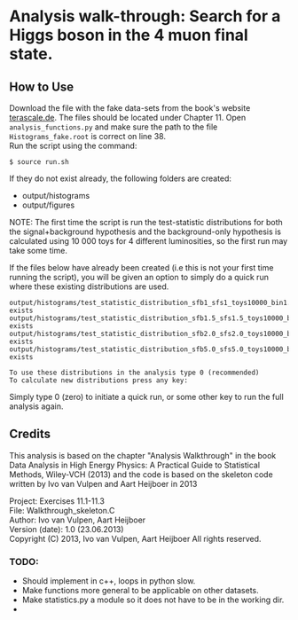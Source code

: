 # Analysis walk-through: Search for a Higgs boson in the 4 muon final state.

## How to Use
Download the file with the fake data-sets from the book's website [terascale.de](https://www.terascale.de/e211693/index_eng.html#terascale_e211716). The files should be located under Chapter 11.
Open `analysis_functions.py` and make sure the path to the file `Histograms_fake.root` is correct on line 38.  
Run the script using the command:
```
$ source run.sh
```
If they do not exist already, the following folders are created:
- output/histograms
- output/figures

NOTE: The first time the script is run the test-statistic distributions for both the signal+background hypothesis and the background-only hypothesis is calculated using 10 000 toys for 4 different luminosities, so the first run may take some time.

If the files below have already been created (i.e this is not your first time running the script), you will be given an option to simply do a quick run where these existing distributions are used.

```
output/histograms/test_statistic_distribution_sfb1_sfs1_toys10000_bin1.root exists
output/histograms/test_statistic_distribution_sfb1.5_sfs1.5_toys10000_bin10.root exists
output/histograms/test_statistic_distribution_sfb2.0_sfs2.0_toys10000_bin10.root exists
output/histograms/test_statistic_distribution_sfb5.0_sfs5.0_toys10000_bin10.root exists

To use these distributions in the analysis type 0 (recommended)
To calculate new distributions press any key:
```
Simply type 0 (zero) to initiate a quick run, or some other key to run the full analysis again.

## Credits
This analysis is based on the chapter "Analysis Walkthrough" in the book Data Analysis in High Energy Physics: A Practical Guide to Statistical Methods, Wiley-VCH (2013) and the code is based on the skeleton code written by Ivo van Vulpen and Aart Heijboer in 2013

Project: Exercises 11.1-11.3  
File: Walkthrough_skeleton.C  
Author: Ivo van Vulpen, Aart Heijboer  
Version (date): 1.0 (23.06.2013)  
Copyright (C) 2013, Ivo van Vulpen, Aart Heijboer
All rights reserved.  

### TODO:
- Should implement in c++, loops in python slow.
- Make functions more general to be applicable on other datasets.
- Make statistics.py a module so it does not have to be in the working dir.
-
